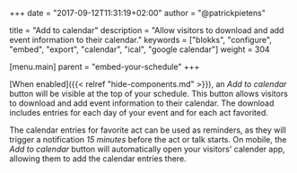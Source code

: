 +++
date            = "2017-09-12T11:31:19+02:00"
author          = "@patrickpietens"

title           = "Add to calendar"
description     = "Allow visitors to download and add event information to their calendar."
keywords        = ["blokks", "configure", "embed", "export", "calendar", "ical", "google calendar"]
weight          = 304

[menu.main]
parent          = "embed-your-schedule"
+++

[When enabled]({{< relref "hide-components.md" >}}), an *Add to calendar* button will be visible at the top of your schedule. This button allows visitors to download and add event information to their calendar. The download includes entries for each day of your event and for each act favorited.

The calendar entries for favorite act can be used as reminders, as they will trigger a notification *15 minutes* before the act or talk starts. On mobile, the *Add to calendar* button will automatically open your visitors' calender app, allowing them to add the calendar entries there.